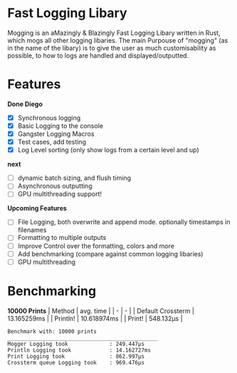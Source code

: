 # Fast Logging Libary
Mogging is an aMazingly & Blazingly Fast Logging Libary written in Rust, which mogs all other logging libaries. The main Purpouse of "mogging" (as in the name of the libary) is to give the user as much customisability as possible, to how to logs are handled and displayed/outputted.
# Features

**Done Diego**
- [x] Synchronous logging
- [x] Basic Logging to the console
- [x] Gangster Logging Macros
- [x] Test cases, add testing
- [x] Log Level sorting (only show logs from a certain level and up)

**next**
- [ ] dynamic batch sizing, and flush timing
- [ ] Asynchronous outputting
- [ ] GPU multithreading support!

**Upcoming Features**
- [ ] File Logging, both overwrite and append mode. optionally timestamps in filenames
- [ ] Formatting to multiple outputs
- [ ] Improve Control over the formatting, colors and more
- [ ] Add benchmarking (compare against common logging libaries)
- [ ] GPU multithreading

# Benchmarking
**10000 Prints**
| Method | avg. time |
| - | - |
| Default Crossterm | 13.165259ms |
| Println! | 10.618974ms |
| Print! | 548.132µs |

```
Benchmark with: 10000 prints
_______________________________________________
Mogger Logging took             : 249.447µs
Println Logging took            : 14.162727ms
Print Logging took              : 862.997µs
Crossterm queue Logging took    : 969.476µs
```
